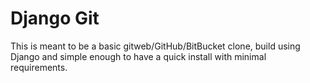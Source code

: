 Django Git
==========
This is meant to be a basic gitweb/GitHub/BitBucket clone, build using Django
and simple enough to have a quick install with minimal requirements.
